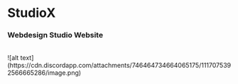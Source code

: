 # StudioX

<h3>Webdesign Studio Website</h3>
</br>
![alt text](https://cdn.discordapp.com/attachments/746464734664065175/1117075392566665286/image.png)
